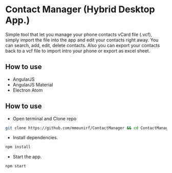 # Contact Manager (Hybrid Desktop App.)

Simple tool that let you manage your phone contacts vCard file (.vcf), simply import the file into the app and edit your contacts right away. You can search, add, edit, delete contacts. Also you can export your contacts back to a vcf file to import intro your phone or export as excel sheet.

## How to use
- AngularJS
- AngularJS Material
- Electron Atom

## How to use
- Open terminal and Clone repo
```sh
git clone https://github.com/mmounirf/ContactManager && cd ContactManager
```
- Install dependencies.
```sh
npm install
```
- Start the app.
```sh
npm start
```


